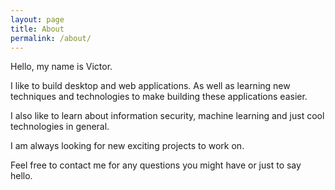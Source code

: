 ```yaml
---
layout: page
title: About
permalink: /about/
---
```


Hello, my name is Victor.

I like to build desktop and web applications. As well as learning new techniques and technologies to make building these applications easier.

I also like to learn about information security, machine learning and just cool technologies in general.

I am always looking for new exciting projects to work on.

Feel free to contact me for any questions you might have or just to say hello.


